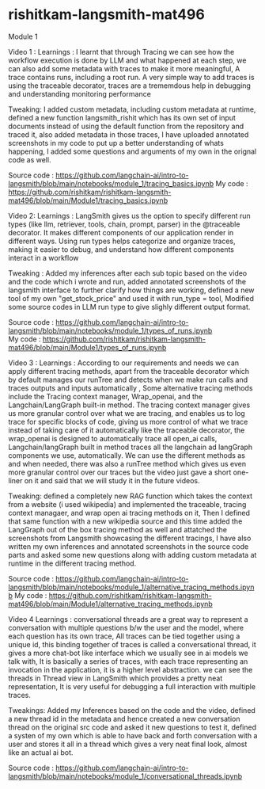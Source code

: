 # rishitkam-langsmith-mat496
Module 1 

Video 1 :
Learnings :
I learnt that through Tracing we can see how the workflow execution is done by LLM and what happened at each step, we can also add some metadata with traces to make it more meaningful, A trace contains runs, including a root run. A very simple way to add traces is using the traceable decorator, traces are a trememdous help in debugging and understanding monitoring performance

Tweaking:
I added custom metadata, including custom metadata at runtime, defined a new function langsmith_rishit which has its own set of input documents instead of using the default function from the repository and traced it, also added metadata in those traces, I have uploaded annotated screenshots in my code to put up a better understanding of whats happening, I added some questions and arguments of my own in the orignal code as well.

Source code : https://github.com/langchain-ai/intro-to-langsmith/blob/main/notebooks/module_1/tracing_basics.ipynb
My code : https://github.com/rishitkam/rishitkam-langsmith-mat496/blob/main/Module1/tracing_basics.ipynb


Video 2:
Learnings : 
LangSmith gives us the option to specify different run types (like llm, retriever, tools, chain, prompt, parser) in the @traceable decorator. It makes different components of our application render in different ways. Using run types helps categorize and organize traces, making it easier to debug, and understand how different components interact in a workflow

Tweaking : Added my inferences after each sub topic based on the video and the code which i wrote and run, added annotated screenshots of the langsmith interface to further clarify how things are working, defined a new tool of my own "get_stock_price" and used it with run_type = tool, Modified some source codes in LLM run type to give slighly different output format.

Source code : https://github.com/langchain-ai/intro-to-langsmith/blob/main/notebooks/module_1/types_of_runs.ipynb         
My code : https://github.com/rishitkam/rishitkam-langsmith-mat496/blob/main/Module1/types_of_runs.ipynb


Video 3 :
Learnings : According to our requirements and needs we can apply different tracing methods, apart from the traceable decorator which by default manages our runTree and detects when we make run calls and traces outputs and inputs automatically , Some alternative tracing methods include the Tracing context manager, Wrap_openai, and the Langchain/LangGraph built-in method. The tracing context manager gives us more granular control over what we are tracing, and enables us to log trace for specific blocks of code, giving us more control of what we trace instead of taking care of it automatically like the traceable decorator, the wrap_openai is designed to automatically trace all open_ai calls, Langchain/langGraph built in method traces all the langchain ad langGraph components we use, automatically. We can use the different methods as and when needed, there was also a runTree method which gives us even more granular control over our traces but the video just gave a short one-liner on it and said that we will study it in the future videos.

Tweaking:
defined a completely new RAG function which takes the context from a website (i used wikipedia) and implemented the traceable, tracing context managaer, and wrap open ai tracing methods on it, Then I defined that same function with a new wikipedia source and this time added the LangGraph out of the box tracing method as well and attatched the screenshots from Langsmith showcasing the different tracings, I have also written my own inferences and annotated screenshots in the source code parts and asked some new questions along with adding custom metadata at runtime in the different tracing method.

Source code : https://github.com/langchain-ai/intro-to-langsmith/blob/main/notebooks/module_1/alternative_tracing_methods.ipynb
My code : https://github.com/rishitkam/rishitkam-langsmith-mat496/blob/main/Module1/alternative_tracing_methods.ipynb

Video 4
Learnings : 
conversational threads are a great way to represent a conversation with multiple questions b/w the user and the model, where each question has its own trace, All traces can be tied together using a unique id, this binding together of traces is called a conversational thread, it gives a more chat-bot like interface which we usually see in ai models we talk with, It is basically a series of traces, with each trace representing an invocation in the application, it is a higher level abstraction. we can see the threads in Thread view in LangSmith which provides a pretty neat representation, It is very useful for debugging a full interaction with multiple traces.

Tweakings: Added my Inferences based on the code and the video, defined a new thread id in the metadata and hence created a new conversation thread on the original src code and asked it new questions to test it, defined a systen of my own which is able to have back and forth conversation with a user and stores it all in a thread which gives a very neat final look, almost like an actual ai bot.

Source code : https://github.com/langchain-ai/intro-to-langsmith/blob/main/notebooks/module_1/conversational_threads.ipynb

